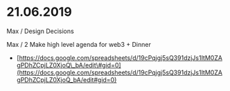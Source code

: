 # 21.06.2019

Max / Design Decisions

Max / 2 Make high level agenda for web3 + Dinner

* [https://docs.google.com/spreadsheets/d/19cPqjgj5sQ391dzjJs1ItM0ZAgPDhZCpjLZ0XjoQ\_bA/edit\#gid=0](https://docs.google.com/spreadsheets/d/19cPqjgj5sQ391dzjJs1ItM0ZAgPDhZCpjLZ0XjoQ_bA/edit#gid=0)

